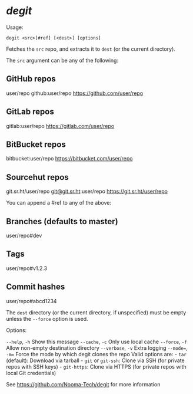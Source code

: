 # _degit_

Usage:

`degit <src>[#ref] [<dest>] [options]`

Fetches the `src` repo, and extracts it to `dest` (or the current directory).

The `src` argument can be any of the following:

## GitHub repos

user/repo
github:user/repo
https://github.com/user/repo

## GitLab repos

gitlab:user/repo
https://gitlab.com/user/repo

## BitBucket repos

bitbucket:user/repo
https://bitbucket.com/user/repo

## Sourcehut repos

git.sr.ht/user/repo
git@git.sr.ht:user/repo
https://git.sr.ht/user/repo

You can append a #ref to any of the above:

## Branches (defaults to master)

user/repo#dev

## Tags

user/repo#v1.2.3

## Commit hashes

user/repo#abcd1234

The `dest` directory (or the current directory, if unspecified) must be empty
unless the `--force` option is used.

Options:

  `--help`,    `-h`  Show this message
  `--cache`,   `-c`  Only use local cache
  `--force`,   `-f`  Allow non-empty destination directory
  `--verbose`, `-v`  Extra logging
  `--mode=`,   `-m=` Force the mode by which degit clones the repo
                     Valid options are:
                     - `tar` (default): Download via tarball
                     - `git` or `git-ssh`: Clone via SSH (for private repos with SSH keys)
                     - `git-https`: Clone via HTTPS (for private repos with local Git credentials)

See https://github.com/Nooma-Tech/degit for more information
